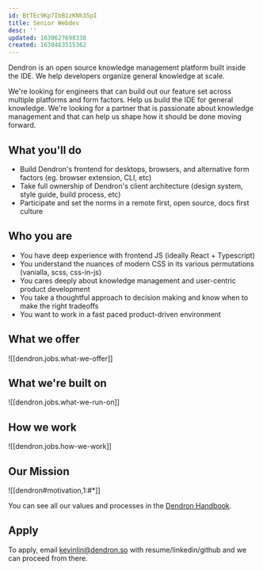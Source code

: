 ```yaml
---
id: BtTEc9Kp7IbB1zKNh35pI
title: Senior Webdev
desc: ''
updated: 1630627698338
created: 1630463515362
---
```


Dendron is an open source knowledge management platform built inside the IDE. We help developers organize general knowledge at scale. 

We're looking for engineers that can build out our feature set across multiple platforms and form factors. Help us build the IDE for general knowledge.  We're looking for a partner that is passionate about knowledge management and that can help us shape how it should be done moving forward.

## What you'll do
- Build Dendron's frontend for desktops, browsers, and alternative form factors (eg. browser extension, CLI, etc) 
- Take full ownership of Dendron's client architecture (design system, style guide, build process, etc)
- Participate and set the norms in a remote first, open source, docs first culture

## Who you are
- You have deep experience with frontend JS (ideally React + Typescript)
- You understand the nuances of modern CSS in its various permutations (vanialla, scss, css-in-js)
- You cares deeply about knowledge management and user-centric product development
- You take a thoughtful approach to decision making and know when to make the right tradeoffs
- You want to work in a fast paced product-driven environment

## What we offer
![[dendron.jobs.what-we-offer]]

## What we're built on 
![[dendron.jobs.what-we-run-on]]

## How we work
![[dendron.jobs.how-we-work]]

## Our Mission

![[dendron#motivation,1:#*]]

You can see all our values and processes in the [Dendron Handbook](https://handbook.dendron.so/notes/b89ba854-72fb-4ebc-a8a0-55960b89e9dc.html).

## Apply

To apply, email kevinlin@dendron.so with resume/linkedin/github and we can proceed from there. 

